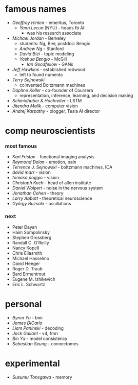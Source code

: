 # famous names
- *Geoffrey Hinton* - emeritus, Toronto
  - *Yann Lecun* (NYU) - heads fb AI
    - was his research associate
- *Michael Jordan* - Berkeley
  - students: Ng, Blei; postdoc: Bengio
  - *Andrew Ng* - Stanford
  - *David Blei* - topic modeling
  - *Yoshua Bengio* - McGill
    - *Ian Goodfellow* - GANs
- *Jeff Hawkins* - established redwood
  - left to found numenta
- *Terry Sejnowski*
  - coinvented Boltzmann machines
- *Daphne Koller* - co-founder of Coursera
  - representation, inference, learning, and decision making
- *Schmidhuber & Hochreiter* - LSTM
- *Jitendra Malik* - computer vision
- *Andrej Karpathy* - blogger, Tesla AI director

# comp neuroscientists
### most famous
- *Karl Friston* - functional imaging analysis
- *Raymond Dolan* - emotion, pain
- *Terrence J. Sejnowski* - boltzmann machines, ICA
- *david marr* - vision
- *tomaso poggio* - vision
- *Christoph Koch* - head of allen institute
- *Daniel Wolpert* - noise in the nervous system
- *Jonathan Cohen* - theory
- *Larry Abbott* - theoretical neuroscience
- *György Buzsáki* - oscillations

### next
- Peter Dayan
- Haim Sompolinsky 
- Stephen Grossberg
- Randall C. O'Reilly
- Nancy Kopell
- Chris Eliasmith
- Michael Hasselmo
- David Heeger
- Roger D. Traub
- Bard Ermentrout
- Eugene M. Izhikevich
- Eric L. Schwartz

# personal
- *Byron Yu* - bmi
- *James DiCarlo*
- *Liam Paninski* - decoding
- *Jack Gallant* - v4, fmri
- *Bin Yu* - model consistency
- *Sebastian Seung* - connectomes

# experimental
- *Susumu Tonegawa* - memory
